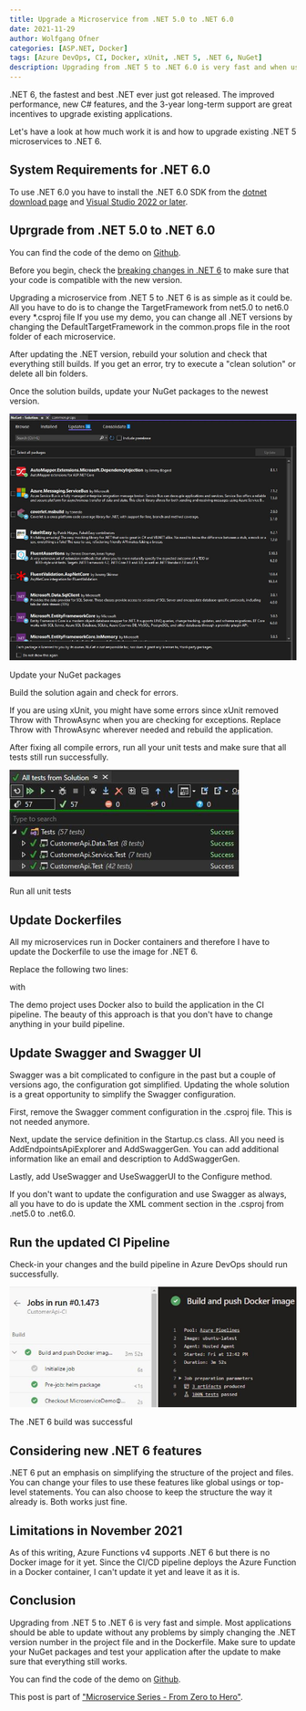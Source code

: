 ```yaml
---
title: Upgrade a Microservice from .NET 5.0 to .NET 6.0
date: 2021-11-29
author: Wolfgang Ofner
categories: [ASP.NET, Docker]
tags: [Azure DevOps, CI, Docker, xUnit, .NET 5, .NET 6, NuGet]
description: Upgrading from .NET 5 to .NET 6.0 is very fast and when using microservices can be easily done within a single day.
---
```


.NET 6, the fastest and best .NET ever just got released. The improved performance, new C# features, and the 3-year long-term support are great incentives to upgrade existing applications. 

Let's have a look at how much work it is and how to upgrade existing .NET 5 microservices to .NET 6.

## System Requirements for .NET 6.0
To use .NET 6.0 you have to install the .NET 6.0 SDK from the [dotnet download page](https://dotnet.microsoft.com/download/dotnet/6.0) and [Visual Studio 2022 or later](https://visualstudio.microsoft.com/downloads).

## Uprgrade from .NET 5.0 to .NET 6.0

You can find the code of the demo on <a href="https://github.com/WolfgangOfner/MicroserviceDemo" target="_blank" rel="noopener noreferrer">Github</a>.

Before you begin, check the <a href="https://docs.microsoft.com/en-us/dotnet/core/compatibility/6.0" target="_blank" rel="noopener noreferrer">breaking changes in .NET 6</a> to make sure that your code is compatible with the new version.

Upgrading a microservice from .NET 5 to .NET 6 is as simple as it could be. All you have to do is to change the TargetFramework from net5.0 to net6.0 every *.csproj file If you use my demo, you can change all .NET versions by changing the DefaultTargetFramework in the common.props file in the root folder of each microservice.

<script src="https://gist.github.com/WolfgangOfner/dddce2ac5355a2ec40adb3fe46ad280c.js"></script>

After updating the .NET version, rebuild your solution and check that everything still builds. If you get an error, try to execute a "clean solution" or delete all bin folders.

Once the solution builds, update your NuGet packages to the newest version.

<div class="col-12 col-sm-10 aligncenter">
  <a href="/assets/img/posts/2021/11/Update-your-NuGet-packages.jpg"><img loading="lazy" src="/assets/img/posts/2021/11/Update-your-NuGet-packages.jpg" alt="Update your NuGet packages" /></a>
  
  <p>
    Update your NuGet packages
  </p>
</div>

Build the solution again and check for errors.

If you are using xUnit, you might have some errors since xUnit removed Throw with ThrowAsync when you are checking for exceptions. Replace Throw with ThrowAsync wherever needed and rebuild the application.

After fixing all compile errors, run all your unit tests and make sure that all tests still run successfully.

<div class="col-12 col-sm-10 aligncenter">
  <a href="/assets/img/posts/2021/11/Run-all-unit-tests.jpg"><img loading="lazy" src="/assets/img/posts/2021/11/Run-all-unit-tests.jpg" alt="Run all unit tests" /></a>
  
  <p>
    Run all unit tests
  </p>
</div>

## Update Dockerfiles

All my microservices run in Docker containers and therefore I have to update the Dockerfile to use the image for .NET 6.

Replace the following two lines:

<script src="https://gist.github.com/WolfgangOfner/8a4600a737f27058ca87854ad9a297a2.js"></script>

with 

<script src="https://gist.github.com/WolfgangOfner/86291b9b14bfeb97574a7dceff1af2f3.js"></script>

The demo project uses Docker also to build the application in the CI pipeline. The beauty of this approach is that you don't have to change anything in your build pipeline.

## Update Swagger and Swagger UI

Swagger was a bit complicated to configure in the past but a couple of versions ago, the configuration got simplified. Updating the whole solution is a great opportunity to simplify the Swagger configuration.

First, remove the Swagger comment configuration in the .csproj file. This is not needed anymore.

<script src="https://gist.github.com/WolfgangOfner/e1b951b01e2065eeda6a3bf8a94ddd5c.js"></script>

Next, update the service definition in the Startup.cs class. All you need is AddEndpointsApiExplorer and AddSwaggerGen. You can add additional information like an email and description to AddSwaggerGen.

<script src="https://gist.github.com/WolfgangOfner/4601127886742b1cce50b8302422a265.js"></script>

Lastly, add UseSwagger and UseSwaggerUI to the Configure method.

<script src="https://gist.github.com/WolfgangOfner/222a8efdf198b0af9271d1eeb5f4761a.js"></script>

If you don't want to update the configuration and use Swagger as always, all you have to do is update the XML comment section in the .csproj from .net5.0 to .net6.0.

## Run the updated CI Pipeline

Check-in your changes and the build pipeline in Azure DevOps should run successfully.

<div class="col-12 col-sm-10 aligncenter">
  <a href="/assets/img/posts/2021/11/The-Net-6-build-was-successful.jpg"><img loading="lazy" src="/assets/img/posts/2021/11/The-Net-6-build-was-successful.jpg" alt="The .NET 6 build was successful" /></a>
  
  <p>
    The .NET 6 build was successful
  </p>
</div>

## Considering new .NET 6 features

.NET 6 put an emphasis on simplifying the structure of the project and files. You can change your files to use these features like global usings or top-level statements. You can also choose to keep the structure the way it already is. Both works just fine.

## Limitations in November 2021

As of this writing, Azure Functions v4 supports .NET 6 but there is no Docker image for it yet. Since the CI/CD pipeline deploys the Azure Function in a Docker container, I can't update it yet and leave it as it is.

## Conclusion

Upgrading from .NET 5 to .NET 6 is very fast and simple. Most applications should be able to update without any problems by simply changing the .NET version number in the project file and in the Dockerfile. Make sure to update your NuGet packages and test your application after the update to make sure that everything still works.

You can find the code of the demo on <a href="https://github.com/WolfgangOfner/MicroserviceDemo" target="_blank" rel="noopener noreferrer">Github</a>.

This post is part of ["Microservice Series - From Zero to Hero"](/microservice-series-from-zero-to-hero).